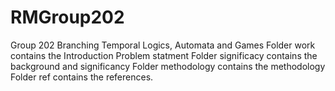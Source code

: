 # RMGroup202
Group 202
Branching Temporal Logics, Automata and Games
Folder work contains the Introduction Problem statment
Folder significacy contains the background and significancy
Folder methodology contains the methodology
Folder ref contains the references.
